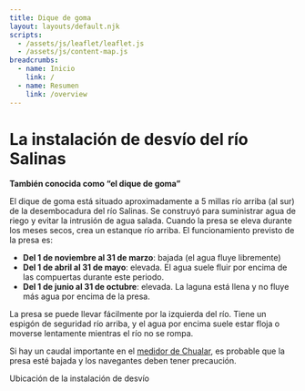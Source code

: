 ```yaml
---
title: Dique de goma
layout: layouts/default.njk
scripts:
  - /assets/js/leaflet/leaflet.js
  - /assets/js/content-map.js
breadcrumbs:
  - name: Inicio
    link: /
  - name: Resumen
    link: /overview
---
```


# La instalación de desvío del río Salinas

**También conocida como “el dique de goma”**

El dique de goma está situado aproximadamente a 5 millas río arriba (al sur) de la desembocadura del río Salinas. Se construyó para suministrar agua de riego y evitar la intrusión de agua salada. Cuando la presa se eleva durante los meses secos, crea un estanque río arriba. El funcionamiento previsto de la presa es:

- **Del 1 de noviembre al 31 de marzo**: bajada (el agua fluye libremente)
- **Del 1 de abril al 31 de mayo**: elevada. El agua suele fluir por encima de las compuertas durante este periodo.
- **Del 1 de junio al 31 de octubre**: elevada. La laguna está llena y no fluye más agua por encima de la presa.

La presa se puede llevar fácilmente por la izquierda del río. Tiene un espigón de seguridad río arriba, y el agua por encima suele estar floja o moverse lentamente mientras el río no se rompa.

Si hay un caudal importante en el [medidor de Chualar](https://waterdata.usgs.gov/monitoring-location/11152300/), es probable que la presa esté bajada y los navegantes deben tener precaución.

<div class="map short bordered">
  <div id="map" data-lat="36.709082" data-lon="-121.750659" data-zoom="10"></div>
  <p class="note">Ubicación de la instalación de desvío</p>
</div>
